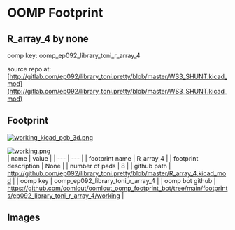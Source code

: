 # OOMP Footprint  
## R_array_4  by none  
  
oomp key: oomp_ep092_library_toni_r_array_4  
  
source repo at: [http://gitlab.com/ep092/library_toni.pretty/blob/master/WS3_SHUNT.kicad_mod](http://gitlab.com/ep092/library_toni.pretty/blob/master/WS3_SHUNT.kicad_mod)  
## Footprint  
  
[![working_kicad_pcb_3d.png](working_kicad_pcb_3d_600.png)](working_kicad_pcb_3d.png)  
  
[![working.png](working_600.png)](working.png)  
| name | value | 
| --- | --- | 
| footprint name | R_array_4 | 
| footprint description | None | 
| number of pads | 8 | 
| github path | http://github.com/ep092/library_toni.pretty/blob/master/R_array_4.kicad_mod | 
| oomp key | oomp_ep092_library_toni_r_array_4 | 
| oomp bot github | https://github.com/oomlout/oomlout_oomp_footprint_bot/tree/main/footprints/ep092_library_toni_r_array_4/working | 
## Images  
